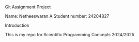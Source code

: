 Git Assignment Project

Name: Netheeswaran A
Student number: 24204827

Introduction

This is my repo for Scientific Programming Concepts 2024/2025
